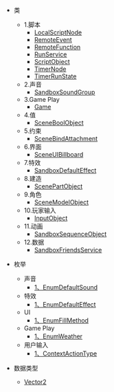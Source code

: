 <!-- 侧边栏 studiodocs/_sidebar.md -->

- 类
	- 1.脚本
		- [LocalScriptNode](/Class/Script/LocalScriptNode.md)
		- [RemoteEvent](/Class/Script/RemoteEvent.md)
		- [RemoteFunction](/Class/Script/RemoteFunction.md)
		- [RunService](/Class/Script/RunService.md)
		- [ScriptObject](/Class/Script/ScriptObject.md)
		- [TimerNode](/Class/Script/TimerNode.md)
		- [TimerRunState](/Class/Script/TimerRunState.md)
	- 2.声音
		- [SandboxSoundGroup](/Class/Sound/SandboxSoundGroup.md)
	- 3.Game Play
		- [Game](/Class/GamePlay/Game.md)
	- 4.值
		- [SceneBoolObject](/Class/Value/SceneBoolObject.md)
	- 5.约束
		- [SceneBindAttachment](/Class/Bind/SceneBindAttachment.md)
	- 6.界面
		- [SceneUIBillboard](/Class/Scene/SceneUIBillboard.md)
	- 7.特效
		- [SandboxDefaultEffect](/Class/Effect/SandboxDefaultEffect.md)
	- 8.建造
		- [ScenePartObject](/Class/Build/ScenePartObject.md)
	- 9.角色
		- [SceneModelObject](/Class/Role/SceneModelObject.md)
	- 10.玩家输入
		- [InputObject](/Class/Input/InputObject.md)
	- 11.动画
		- [SandboxSequenceObject](/Class/Animation/SandboxSequenceObject.md)
	- 12.数据
		- [SandboxFriendsService](/Class/Data/SandboxFriendsService.md)

- 枚举
	- 声音
		- [1、EnumDefaultSound](/Enumerate/Sound/EnumDefaultSound.md)
	- 特效
		- [1、EnumDefaultEffect](/Enumerate/Effect/EnumDefaultEffect.md)
	- UI
		- [1、EnumFillMethod](/Enumerate/UI/EnumFillMethod.md)
	- Game Play
		- [1、EnumWeather](/Enumerate/GamePlay/EnumWeather.md)
	- 用户输入
		- [1、ContextActionType](/Enumerate/UserInput/ContextActionType.md)



- 数据类型
	- [Vector2](/DataType/LocalScriptNode.md)



<!-- 以下略 -->